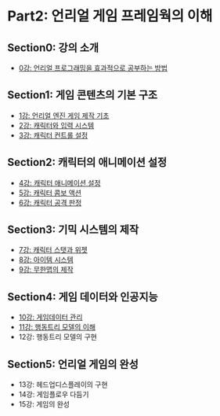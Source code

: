 # Part2: 언리얼 게임 프레임웍의 이해

## Section0: 강의 소개

- [0강: 언리얼 프로그래밍을 효과적으로 공부하는 방법](./Lecture0.md)

## Section1: 게임 콘텐츠의 기본 구조

- [1강: 언리얼 엔진 게임 제작 기초](./Lecture1.md)
- [2강: 캐릭터와 입력 시스템](./Lecture2.md)
- [3강: 캐릭터 컨트롤 설정](./Lecture3.md)

## Section2: 캐릭터의 애니메이션 설정

- [4강: 캐릭터 애니메이션 설정](./Lecture4.md)
- [5강: 캐릭터 콤보 액션](./Lecture5.md)
- [6강: 캐릭터 공격 판정](./Lecture6.md)

## Section3: 기믹 시스템의 제작

- [7강: 캐릭터 스탯과 위젯](./Lecture7.md)
- [8강: 아이템 시스템](./Lecture8.md)
- [9강: 무한맵의 제작](./Lecture9.md)

## Section4: 게임 데이터와 인공지능

- [10강: 게임데이터 관리](./Lecture10.md)
- [11강: 행동트리 모델의 이해](./Lecture11.md)
- 12강: 행동트리 모델의 구현

## Section5: 언리얼 게임의 완성

- 13강: 헤드업디스플레이의 구현
- 14강: 게임플로우 다듬기
- 15강: 게임의 완성